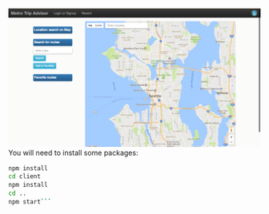 <img src="/client/src/img/screenshot.png">
You will need to install some packages:

```sh
npm install
cd client
npm install
cd ..
npm start```
